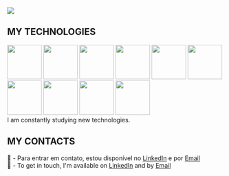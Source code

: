 <img src="https://user-images.githubusercontent.com/95272518/148741642-fed49ffa-33fc-45a6-bbc7-c882643df12e.jpg">
<h2>MY TECHNOLOGIES</h2>
<div float="left">
<img width="80" src="https://user-images.githubusercontent.com/95272518/148610021-f2633191-9ca6-4a21-94d6-79760dfbb3c3.png">
<img width="80" src="https://user-images.githubusercontent.com/95272518/148610038-e5b5ddd1-85f1-429d-89cc-5fe724f9f9c9.png">
<img width="80" src="https://user-images.githubusercontent.com/95272518/148610083-f759e163-3150-40d4-b8a6-9c5fa18dd1b2.png">
<img width="80" src="https://user-images.githubusercontent.com/95272518/148610108-f2db0fe8-def1-4531-bf78-d598fe862088.png">
<img width="80" src="https://user-images.githubusercontent.com/95272518/148610134-bbf25812-d9d4-4904-ab95-45a35ec2fdcd.png">
<img width="80" src="https://user-images.githubusercontent.com/95272518/148628517-34b1c77f-59eb-40a5-b210-50168024ba20.png">
<img width="80" src="https://user-images.githubusercontent.com/95272518/148610141-131e7d90-36c9-42b5-8e2c-e8f4a1d3f765.png">
<img width="80" src="https://user-images.githubusercontent.com/95272518/148610154-b31ee2e7-87ec-4a58-93a6-7d1a736d2d1d.png">
<img width="80" src="https://user-images.githubusercontent.com/95272518/148630441-742f4eba-e205-4f68-9496-7d318863c770.png">
<img width="80" src="https://user-images.githubusercontent.com/95272518/148628381-3806ff31-57cb-4f94-b145-663642598207.png">
</div>
<div>I am constantly studying new technologies.</div>
<h2>MY CONTACTS</h2>
<div>💬 - Para entrar em contato, estou disponível no <a href="https://linkedin.com/in/markley-sales/">LinkedIn</a> e por <a href="mailto:marksales.dev.eng@gmail.com">Email</a><br>
   💬 - To get in touch, I'm available on <a href="https://linkedin.com/in/markley-sales/">LinkedIn</a> and by <a href="mailto:marksales.dev.eng@gmail.com">Email</a>





<!--
**MarkleySales/MarkleySales** is a ✨ _special_ ✨ repository because its `README.md` (this file) appears on your GitHub profile.

Here are some ideas to get you started:

- 🔭 
- 🌱 
- 👯 
- 🤔 
-   
- 📫 
- 😄 
- ⚡ 
-->
